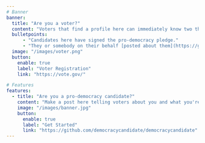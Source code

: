 ```yaml
---
# Banner
banner:
  title: "Are you a voter?"
  content: "Voters that find a profile here can immediately know two things."
  bulletpoints:
      - "Candidates here have signed the pro-democracy pledge."
      - "They or somebody on their behalf [posted about them](https://github.com/democracycandidate/democracycandidate)."
  image: "/images/voter.png"
  button:
    enable: true
    label: "Voter Registration"
    link: "https://vote.gov/"

# Features
features:
  - title: "Are you a pro-democracy candidate?"
    content: "Make a post here telling voters about you and what you're running for."
    image: "/images/banner.jpg"
    button:
      enable: true
      label: "Get Started"
      link: "https://github.com/democracycandidate/democracycandidate"
---
```

